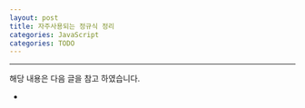 ```yaml
---
layout: post
title: 자주사용되는 정규식 정리
categories: JavaScript
categories: TODO
---
```



 
---

해당 내용은 다음 글을 참고 하였습니다.

- 